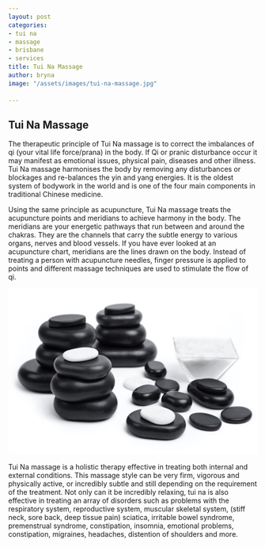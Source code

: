 ```yaml
---
layout: post
categories:
- tui na
- massage
- brisbane
- services
title: Tui Na Massage
author: bryna
image: "/assets/images/tui-na-massage.jpg"

---
```

## Tui Na Massage

The therapeutic principle of Tui Na massage is to correct the imbalances of qi (your vital life force/prana) in the body. If Qi or pranic disturbance occur it may manifest as emotional issues, physical pain, diseases and other illness. Tui Na massage harmonises the body by removing any disturbances or blockages and re-balances the yin and yang energies. It is the oldest system of bodywork in the world and is one of the four main components in traditional Chinese medicine.

Using the same principle as acupuncture, Tui Na massage treats the acupuncture points and meridians to achieve harmony in the body. The meridians are your energetic pathways that run between and around the chakras. They are the channels that carry the subtle energy to various organs, nerves and blood vessels. If you have ever looked at an acupuncture chart, meridians are the lines drawn on the body. Instead of treating a person with acupuncture needles, finger pressure is applied to points and different massage techniques are used to stimulate the flow of qi.

![](/assets/images/tui-na-massage-2.jpg)

Tui Na massage is a holistic therapy effective in treating both internal and external conditions. This massage style can be very firm, vigorous and physically active, or incredibly subtle and still depending on the requirement of the treatment. Not only can it be incredibly relaxing, tui na is also effective in treating an array of disorders such as problems with the respiratory system, reproductive system, muscular skeletal system, (stiff neck, sore back, deep tissue pain) sciatica, irritable bowel syndrome, premenstrual syndrome, constipation, insomnia, emotional problems, constipation, migraines, headaches, distention of shoulders and more.